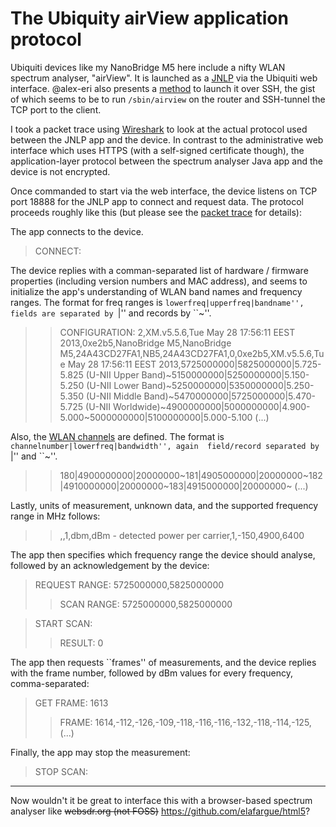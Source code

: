 # The Ubiquity airView application protocol

Ubiquiti devices like my NanoBridge M5 here include a nifty WLAN 
spectrum analyser, "airView". It is launched as a [JNLP](https://en.wikipedia.org/wiki/Java_Web_Start#Java_Network_Launching_Protocol_.28JNLP.29)
via the Ubiquiti web interface. @alex-eri also presents 
a [method](https://github.com/alex-eri/airview-ssh/blob/master/runairview.sh) 
to launch it over SSH, the gist of which seems to be to run `/sbin/airview`
on the router and SSH-tunnel the TCP port to the client.

I took a packet trace using [Wireshark](https://wireshark.org/) to 
look at the actual protocol used between the JNLP app and the device. 
In contrast to the administrative web interface which uses HTTPS (with 
a self-signed certificate though), the application-layer protocol 
between the spectrum analyser Java app and the device is not encrypted.

Once commanded to start via the web interface, the device listens on 
TCP port 18888 for the JNLP app to connect and request data. The 
protocol proceeds roughly like this (but please see the 
[packet trace](https://github.com/aaaaalbert/funkfeuer-sachen/blob/master/ubiquiti-airview/airview_session.pcapng) 
for details):

The app connects to the device.
> CONNECT: 

The device replies with a comman-separated list of hardware / firmware 
properties (including version numbers and MAC address), and seems to 
initialize the app's understanding of WLAN band names and frequency 
ranges. The format for freq ranges is ``lowerfreq|upperfreq|bandname'', 
fields are separated by ``|'' and records by ``~''.
> > CONFIGURATION: 2,XM.v5.5.6,Tue May 28 17:56:11 EEST 2013,0xe2b5,NanoBridge M5,NanoBridge M5,24A43CD27FA1,NB5,24A43CD27FA1,0,0xe2b5,XM.v5.5.6,Tue May 28 17:56:11 EEST 2013,5725000000|5825000000|5.725-5.825 (U-NII Upper Band)~5150000000|5250000000|5.150-5.250 (U-NII Lower Band)~5250000000|5350000000|5.250-5.350 (U-NII Middle Band)~5470000000|5725000000|5.470-5.725 (U-NII Worldwide)~4900000000|5000000000|4.900-5.000~5000000000|5100000000|5.000-5.100
(...)

Also, the [WLAN channels](https://en.wikipedia.org/wiki/List_of_WLAN_channels#5.C2.A0GHz_.28802.11a.2Fh.2Fj.2Fn.2Fac.29.5B17.5D)
are defined. The format is ``channelnumber|lowerfreq|bandwidth'', again 
field/record separated by ``|'' and ``~''.
> > 180|4900000000|20000000~181|4905000000|20000000~182|4910000000|20000000~183|4915000000|20000000~
(...)

Lastly, units of measurement, unknown data, and the supported frequency 
range in MHz follows:
> > ,,1,dbm,dBm - detected power per carrier,1,-150,4900,6400

The app then specifies which frequency range the device should analyse, 
followed by an acknowledgement by the device:
> REQUEST RANGE: 5725000000,5825000000
> > SCAN RANGE: 5725000000,5825000000

> START SCAN: 
> > RESULT: 0

The app then requests ``frames'' of measurements, and the device replies 
with the frame number, followed by dBm values for every frequency, 
comma-separated:
> GET FRAME: 1613
> > FRAME: 1614,-112,-126,-109,-118,-116,-116,-132,-118,-114,-125,
(...)

Finally, the app may stop the measurement:
> STOP SCAN: 

-----

Now wouldn't it be great to interface this with a browser-based 
spectrum analyser like ~~websdr.org (not FOSS)~~ https://github.com/elafargue/html5?

